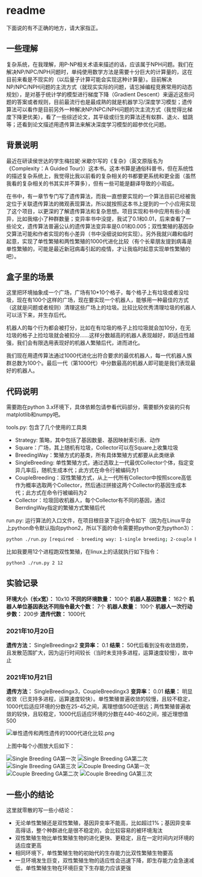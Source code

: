 # readme

下面说的有不正确的地方，请大家指正。

## 一些理解

复杂系统，在我理解，用P-NP相关术语来描述的话，应该属于NPH问题。我们在解决NP/NPC/NPH问题时，单纯使用数学方法是需要十分巨大的计算量的，这在目前来看是不现实的（以后量子计算可能会实现这种计算量）。目前解决NP/NPC/NPH问题的主流方式（就现实实际的问题，请忘掉编程竞赛常用的动态规划），是对基于统计学的模型进行梯度下降（Gradient Descent）来逼近这些问题的答案或者规则，目前最流行也是最成熟的就是机器学习/深度学习模型；遗传算法可以看作是目前另外一种解决NP/NPC/NPH问题的次主流方式（我觉得比梯度下降更优美），看了一些综述论文，其平级或衍生的算法还有蚁群、退火、蛙跳等；还看到论文描述用遗传算法来解决深度学习模型的超参优化问题。

## 背景说明

最近在研读侯世达的学生梅拉妮·米歇尔写的《复杂》（英文原版名为《Complexity：A Guided Tour》）这本书。这本书算是通俗科普书，但在系统性的描述复杂系统上，我觉得比我以前看的复杂相关的书都要更系统和更全面（虽然我看的复杂相关的书其实并不算多），但有一些可能是翻译导致的小瑕疵。

在书中，有一章节专门写了遗传算法，而我一直想要实现的一个算法目前已经被我定位于关联遗传算法的微观表现算法，所以就按照这本书上提到的一个小应用实现了这个项目，以更深的了解遗传算法和复杂思想。项目实现和书中应用有些小差异，比如我缩小了种群数量；变异率书中没提，我试了0.1和0.01，后来查看了一些论文，遗传算法普遍公认的遗传算法变异率是0.01和0.005；双性繁殖的基因杂交算法可能和作者实现的有小差异（书中没细说如何实现）。另外我就兴趣和临时起意，实现了单性繁殖和两性繁殖的1000代进化比较（有个长辈朋友提到病毒是单性繁殖的，可能是最近新冠病毒引起的疫情，才让我临时起意实现单性繁殖的吧）。

## 盒子里的场景

这里把环境抽象成一个广场，广场有10*10个格子，每个格子上有垃圾或者没垃圾，现在有100个这样的广场，现在要实现一个机器人，能够用一种最佳的方式（这就是问题或者规则）清理这些广场上的垃圾。比较比较优秀清理垃圾的机器人可以活下来，并生存后代。

机器人的每个行为都会被打分，比如在有垃圾的格子上捡垃圾就会加10分，在无垃圾的格子上捡垃圾就会被扣分……这样分数越高的机器人表现越好，即适应性越强，我们会有限选用表现好的机器人繁殖后代，进而进化。

我们现在用遗传算法通过1000代进化出符合要求的最优机器人，每一代机器人族群总数为100个。最后一代（第1000代）中分数最高的机器人即可能是我们表现最好的机器人。

## 代码说明

需要跑在python 3.x环境下，具体依赖包请参看代码部分，需要额外安装的只有matplotlib和numpy吧。

tools.py: 包含了几个使用的工具类

- Strategy: 策略，其中包括了基因数量、基因映射索引表、动作
- Square：广场，其上随机有垃圾，Collector可以在Square上收集垃圾
- BreedingWay：繁殖方式的基类，所有具体繁殖方式都要从此类继承
- SingleBreeding: 单性繁殖方式，通过选取上一代最优Collector个体，指定变异几率后，随机生成本代；此方式在命令行被编码为1
- CoupleBreeding：双性繁殖方式，从上一代所有Collector中按照score高低作为概率选取两个Collector，然后通过拼接这两个Collector的基因生成本代；此方式在命令行被编码为2
- Collector：垃圾回收机器人，每个Collector有不同的基因，通过BerrdingWay指定的繁殖方式繁殖后代

run.py: 运行算法的入口文件，在项目根目录下运行命令如下（因为在Linux平台上python命令默认指向python2，所以下面的命令需要把python变为python3）：

```bash
python ./run.py [required - breeding way: 1-single breeding; 2-couple breeding] [optional - processor number, default: 8]
```

比如我要用12个进程跑双性繁殖，在linux上的话就执行如下指令：

```bash
python3 ./run.py 2 12
```

## 实验记录

**环境大小（长x宽）：** 10x10
**不同的环境数量：** 100个
**机器人基因数量：** 162个
**机器人单位基因表达不同指令最大个数：** 7个
**机器人数量：** 100个
**机器人一次行动步数：** 200步
**遗传代数：** 1000代

### 2021年10月20日

**遗传方法：** SingleBreedingx2
**变异率：** 0.1
**结果：** 50代后看到没有收敛趋势，且发散范围扩大，因为运行时间较长（当时未支持多进程，运算速度较慢），故中止

### 2021年10月21日

**遗传方法：** SingleBreedingx3，CoupleBreedingx3
**变异率：** 0.01
**结果：** 明显收敛（已支持多进程，运算速度较快）。单性繁殖普遍收敛的较慢，且较不稳定，1000代后适应环境的分数在25-45之间，离理想值500还很远；两性繁殖普遍收敛的较快，且较稳定，1000代后适应环境的分数在440-460之间，接近理想值500

![单性遗传和两性遗传的1000代进化比较.png](./img/单性遗传和两性遗传的1000代进化比较.png)

上图中每个小图放大后如下：

![Single Breeding GA第一次](./img/ga_single_breeding_01.png)
![Single Breeding GA第二次](./img/ga_single_breeding_02.png)
![Single Breeding GA第三次](./img/ga_single_breeding_03.png)
![Couple Breeding GA第一次](./img/ga_couple_breeding_01.png)
![Couple Breeding GA第二次](./img/ga_couple_breeding_01.png)
![Couple Breeding GA第三次](./img/ga_couple_breeding_01.png)

## 一些小的结论

这里就零散的写一些小结论：

- 无论单性繁殖还是双性繁殖，基因异变率不能高，比如超过1%；基因异变率高得话，整个种群进化是很不稳定的，会比较容易的被环境淘汰
- 双性繁殖生物比单性繁殖生物的进化更快、更稳定，且在一定时间内对环境的适应度更高
- 相同环境下，单性繁殖生物的初始代的生存能力比双性繁殖生物要高
- 一旦环境发生巨变，双性繁殖生物的适应性会迅速下降，即生存能力会急速减低，单性繁殖生物在环境巨变下生存能力应该更强
